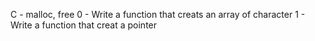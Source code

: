 C - malloc, free
0 - Write a function that creats an array of character
1 - Write a function that creat a pointer
